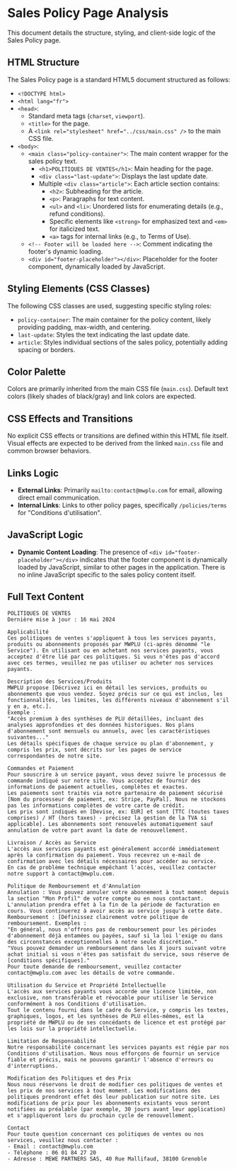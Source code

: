 # Sales Policy Page Analysis

This document details the structure, styling, and client-side logic of the Sales Policy page.

## HTML Structure

The Sales Policy page is a standard HTML5 document structured as follows:

*   `<!DOCTYPE html>`
*   `<html lang="fr">`
*   `<head>`:
    *   Standard meta tags (`charset`, `viewport`).
    *   `<title>` for the page.
    *   A `<link rel="stylesheet" href="../css/main.css" />` to the main CSS file.
*   `<body>`:
    *   `<main class="policy-container">`: The main content wrapper for the sales policy text.
        *   `<h1>POLITIQUES DE VENTES</h1>`: Main heading for the page.
        *   `<div class="last-update">`: Displays the last update date.
        *   Multiple `<div class="article">`: Each article section contains:
            *   `<h2>`: Subheading for the article.
            *   `<p>`: Paragraphs for text content.
            *   `<ul>` and `<li>`: Unordered lists for enumerating details (e.g., refund conditions).
            *   Specific elements like `<strong>` for emphasized text and `<em>` for italicized text.
            *   `<a>` tags for internal links (e.g., to Terms of Use).
    *   `<!-- Footer will be loaded here -->`: Comment indicating the footer's dynamic loading.
    *   `<div id="footer-placeholder"></div>`: Placeholder for the footer component, dynamically loaded by JavaScript.

## Styling Elements (CSS Classes)

The following CSS classes are used, suggesting specific styling roles:

*   `policy-container`: The main container for the policy content, likely providing padding, max-width, and centering.
*   `last-update`: Styles the text indicating the last update date.
*   `article`: Styles individual sections of the sales policy, potentially adding spacing or borders.

## Color Palette

Colors are primarily inherited from the main CSS file (`main.css`). Default text colors (likely shades of black/gray) and link colors are expected.

## CSS Effects and Transitions

No explicit CSS effects or transitions are defined within this HTML file itself. Visual effects are expected to be derived from the linked `main.css` file and common browser behaviors.

## Links Logic

*   **External Links**: Primarily `mailto:contact@mwplu.com` for email, allowing direct email communication.
*   **Internal Links**: Links to other policy pages, specifically `/policies/terms` for "Conditions d'utilisation".

## JavaScript Logic

*   **Dynamic Content Loading**: The presence of `<div id="footer-placeholder"></div>` indicates that the footer component is dynamically loaded by JavaScript, similar to other pages in the application. There is no inline JavaScript specific to the sales policy content itself.

## Full Text Content

```text
POLITIQUES DE VENTES
Dernière mise à jour : 16 mai 2024

Applicabilité
Ces politiques de ventes s'appliquent à tous les services payants, produits ou abonnements proposés par MWPLU (ci-après dénommé "le Service"). En utilisant ou en achetant nos services payants, vous acceptez d'être lié par ces politiques. Si vous n'êtes pas d'accord avec ces termes, veuillez ne pas utiliser ou acheter nos services payants.

Description des Services/Produits
MWPLU propose [Décrivez ici en détail les services, produits ou abonnements que vous vendez. Soyez précis sur ce qui est inclus, les fonctionnalités, les limites, les différents niveaux d'abonnement s'il y en a, etc.].
Exemple :
"Accès premium à des synthèses de PLU détaillées, incluant des analyses approfondies et des données historiques. Nos plans d'abonnement sont mensuels ou annuels, avec les caractéristiques suivantes..."
Les détails spécifiques de chaque service ou plan d'abonnement, y compris les prix, sont décrits sur les pages de service correspondantes de notre site.

Commandes et Paiement
Pour souscrire à un service payant, vous devez suivre le processus de commande indiqué sur notre site. Vous acceptez de fournir des informations de paiement actuelles, complètes et exactes.
Les paiements sont traités via notre partenaire de paiement sécurisé [Nom du processeur de paiement, ex: Stripe, PayPal]. Nous ne stockons pas les informations complètes de votre carte de crédit.
Les prix sont indiqués en [Devise, ex: EUR] et sont [TTC (toutes taxes comprises) / HT (hors taxes) - précisez la gestion de la TVA si applicable]. Les abonnements sont renouvelés automatiquement sauf annulation de votre part avant la date de renouvellement.

Livraison / Accès au Service
L'accès aux services payants est généralement accordé immédiatement après la confirmation du paiement. Vous recevrez un e-mail de confirmation avec les détails nécessaires pour accéder au service.
En cas de problème technique empêchant l'accès, veuillez contacter notre support à contact@mwplu.com.

Politique de Remboursement et d'Annulation
Annulation : Vous pouvez annuler votre abonnement à tout moment depuis la section "Mon Profil" de votre compte ou en nous contactant. L'annulation prendra effet à la fin de la période de facturation en cours. Vous continuerez à avoir accès au service jusqu'à cette date.
Remboursement : [Définissez clairement votre politique de remboursement. Exemples :
"En général, nous n'offrons pas de remboursement pour les périodes d'abonnement déjà entamées ou payées, sauf si la loi l'exige ou dans des circonstances exceptionnelles à notre seule discrétion."
"Vous pouvez demander un remboursement dans les X jours suivant votre achat initial si vous n'êtes pas satisfait du service, sous réserve de [conditions spécifiques]."
Pour toute demande de remboursement, veuillez contacter contact@mwplu.com avec les détails de votre commande.

Utilisation du Service et Propriété Intellectuelle
L'accès aux services payants vous accorde une licence limitée, non exclusive, non transférable et révocable pour utiliser le Service conformément à nos Conditions d'utilisation.
Tout le contenu fourni dans le cadre du Service, y compris les textes, graphiques, logos, et les synthèses de PLU elles-mêmes, est la propriété de MWPLU ou de ses concédants de licence et est protégé par les lois sur la propriété intellectuelle.

Limitation de Responsabilité
Notre responsabilité concernant les services payants est régie par nos Conditions d'utilisation. Nous nous efforçons de fournir un service fiable et précis, mais ne pouvons garantir l'absence d'erreurs ou d'interruptions.

Modification des Politiques et des Prix
Nous nous réservons le droit de modifier ces politiques de ventes et les prix de nos services à tout moment. Les modifications des politiques prendront effet dès leur publication sur notre site. Les modifications de prix pour les abonnements existants vous seront notifiées au préalable (par exemple, 30 jours avant leur application) et s'appliqueront lors du prochain cycle de renouvellement.

Contact
Pour toute question concernant ces politiques de ventes ou nos services, veuillez nous contacter :
- Email : contact@mwplu.com
- Téléphone : 06 01 84 27 20
- Adresse : MEWE PARTNERS SAS, 40 Rue Mallifaud, 38100 Grenoble
```
